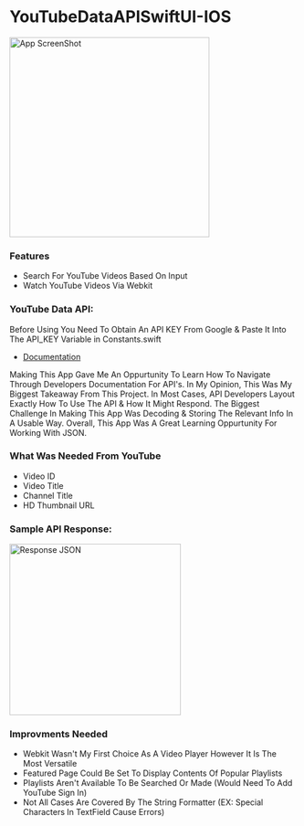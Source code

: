 # YouTubeDataAPISwiftUI-IOS


<img width="350" alt="App ScreenShot" src="https://user-images.githubusercontent.com/125146109/220982918-01fcdbb9-ac1b-4546-8311-1fd024b7f69e.png">

<h3>Features</h3>
<ul>
  <li>Search For YouTube Videos Based On Input</li>
  <li>Watch YouTube Videos Via Webkit</li>
</ul>

<h3>YouTube Data API:</h3>
<p>Before Using You Need To Obtain An API KEY From Google & Paste It Into The API_KEY Variable in Constants.swift</p>
<ul>
  <li><a href="https://developers.google.com/youtube/v3/docs" target="_blank">Documentation</a></li>
</ul>

<p>Making This App Gave Me An Oppurtunity To Learn How To Navigate Through Developers Documentation For API's. In My Opinion, This Was My Biggest Takeaway From This Project. In Most Cases, API Developers Layout Exactly How To Use The API & How It Might Respond. The Biggest Challenge In Making This App Was Decoding & Storing The Relevant Info In A Usable Way. Overall, This App Was A Great Learning Oppurtunity For Working With JSON.</p>

<h3>What Was Needed From YouTube</h3>
<ul>
  <li>Video ID</li>
  <li>Video Title</li>
  <li>Channel Title</li>
  <li>HD Thumbnail URL</li>
</ul>

<h3>Sample API Response:</h3>

<img width="300" alt="Response JSON" src="https://user-images.githubusercontent.com/125146109/220491999-1863f4f6-84b0-4fea-a207-cab563eed4a8.png">

<h3>Improvments Needed</h3>
<ul>
  <li>Webkit Wasn't My First Choice As A Video Player However It Is The Most Versatile</li>
  <li>Featured Page Could Be Set To Display Contents Of Popular Playlists</li> 
  <li>Playlists Aren't Available To Be Searched Or Made (Would Need To Add YouTube Sign In)</li>
  <li>Not All Cases Are Covered By The String Formatter (EX: Special Characters In TextField Cause Errors)</li>
</ul>


